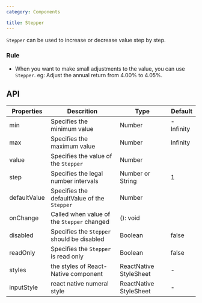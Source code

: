 ```yaml
---
category: Components

title: Stepper
---
```


`Stepper` can be used to increase or decrease value step by step.

### Rule
- When you want to make small adjustments to the value, you can use `Stepper`. eg: Adjust the annual return from 4.00% to 4.05%.

## API

Properties | Descrition | Type | Default
-----------|------------|------|--------
| min     | Specifies the minimum value   | Number | -Infinity        |
| max     | Specifies the maximum value       | Number      | Infinity           |
| value     | Specifies the value of the `Stepper`       | Number      |            |
| step     | Specifies the legal number intervals  | Number or String      |  1      |
| defaultValue     | Specifies the defaultValue of the `Stepper`       | Number      |            |
| onChange     | Called when value of the `Stepper` changed      | (): void      |            |
| disabled     | Specifies the `Stepper` should be disabled      | Boolean      |      false      |
| readOnly     | Specifies the `Stepper` is read only       | Boolean      |      false      |
| styles  | the styles of React-Native component  | ReactNative StyleSheet      |  -   |
| inputStyle  | react native numeral style  | ReactNative StyleSheet      |  -   |
